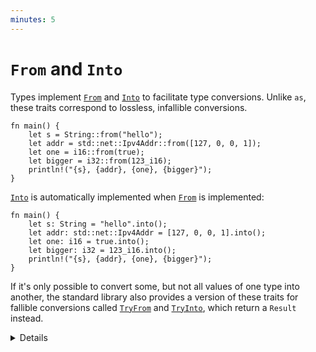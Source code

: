 ```yaml
---
minutes: 5
---
```


# `From` and `Into`

Types implement [`From`][1] and [`Into`][2] to facilitate type conversions.
Unlike `as`, these traits correspond to lossless, infallible conversions.

```rust,editable
fn main() {
    let s = String::from("hello");
    let addr = std::net::Ipv4Addr::from([127, 0, 0, 1]);
    let one = i16::from(true);
    let bigger = i32::from(123_i16);
    println!("{s}, {addr}, {one}, {bigger}");
}
```

[`Into`][2] is automatically implemented when [`From`][1] is implemented:

```rust,editable
fn main() {
    let s: String = "hello".into();
    let addr: std::net::Ipv4Addr = [127, 0, 0, 1].into();
    let one: i16 = true.into();
    let bigger: i32 = 123_i16.into();
    println!("{s}, {addr}, {one}, {bigger}");
}
```

If it's only possible to convert some, but not all values of one type into 
another, the standard library also provides a version of these traits for
fallible conversions called [`TryFrom`][3] and [`TryInto`][4], which return
a `Result` instead.

<details>

- That's why it is common to only implement `From`, as your type will get `Into`
  implementation too.
- When declaring a function argument input type like "anything that can be
  converted into a `String`", the rule is opposite, you should use `Into`. Your
  function will accept types that implement `From` and those that _only_
  implement `Into`.

</details>

[1]: https://doc.rust-lang.org/std/convert/trait.From.html
[2]: https://doc.rust-lang.org/std/convert/trait.Into.html
[3]: https://doc.rust-lang.org/std/convert/trait.TryFrom.html
[4]: https://doc.rust-lang.org/std/convert/trait.TryInto.html
